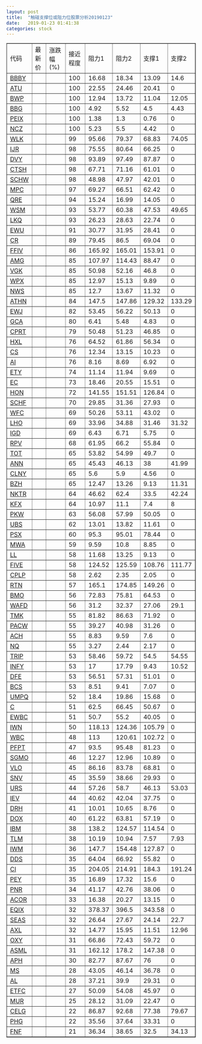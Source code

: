 ```yaml
---
layout: post
title:  "触碰支撑位或阻力位股票分析20190123"
date:   2019-01-23 01:41:38
categories: stock
---
```

<script type="text/javascript">
var stockList = []
stockList.push('gb_bbby');
stockList.push('gb_atu');
stockList.push('gb_bwp');
stockList.push('gb_bbg');
stockList.push('gb_peix');
stockList.push('gb_ncz');
stockList.push('gb_wlk');
stockList.push('gb_ijr');
stockList.push('gb_dvy');
stockList.push('gb_ctsh');
stockList.push('gb_schw');
stockList.push('gb_mpc');
stockList.push('gb_qre');
stockList.push('gb_wsm');
stockList.push('gb_lkq');
stockList.push('gb_ewu');
stockList.push('gb_cr');
stockList.push('gb_ffiv');
stockList.push('gb_amg');
stockList.push('gb_vgk');
stockList.push('gb_wpx');
stockList.push('gb_nws');
stockList.push('gb_athn');
stockList.push('gb_ewj');
stockList.push('gb_gca');
stockList.push('gb_cprt');
stockList.push('gb_hxl');
stockList.push('gb_cs');
stockList.push('gb_ai');
stockList.push('gb_ety');
stockList.push('gb_ec');
stockList.push('gb_hon');
stockList.push('gb_schf');
stockList.push('gb_wfc');
stockList.push('gb_lho');
stockList.push('gb_igd');
stockList.push('gb_rpv');
stockList.push('gb_tot');
stockList.push('gb_ann');
stockList.push('gb_clny');
stockList.push('gb_bzh');
stockList.push('gb_nktr');
stockList.push('gb_kfx');
stockList.push('gb_pkw');
stockList.push('gb_ubs');
stockList.push('gb_psx');
stockList.push('gb_mwa');
stockList.push('gb_ll');
stockList.push('gb_five');
stockList.push('gb_cplp');
stockList.push('gb_rtn');
stockList.push('gb_bmo');
stockList.push('gb_wafd');
stockList.push('gb_tmk');
stockList.push('gb_pacw');
stockList.push('gb_ach');
stockList.push('gb_nq');
stockList.push('gb_trip');
stockList.push('gb_infy');
stockList.push('gb_dfe');
stockList.push('gb_bcs');
stockList.push('gb_umpq');
stockList.push('gb_c');
stockList.push('gb_ewbc');
stockList.push('gb_iwn');
stockList.push('gb_wbc');
stockList.push('gb_pfpt');
stockList.push('gb_sgmo');
stockList.push('gb_vlo');
stockList.push('gb_snv');
stockList.push('gb_urs');
stockList.push('gb_iev');
stockList.push('gb_drh');
stockList.push('gb_dox');
stockList.push('gb_ibm');
stockList.push('gb_tlm');
stockList.push('gb_iwm');
stockList.push('gb_dds');
stockList.push('gb_ci');
stockList.push('gb_pey');
stockList.push('gb_pnr');
stockList.push('gb_acor');
stockList.push('gb_eqix');
stockList.push('gb_seas');
stockList.push('gb_axl');
stockList.push('gb_oxy');
stockList.push('gb_asml');
stockList.push('gb_aph');
stockList.push('gb_ms');
stockList.push('gb_al');
stockList.push('gb_etfc');
stockList.push('gb_mur');
stockList.push('gb_celg');
stockList.push('gb_phg');
stockList.push('gb_fnf');
</script>
<table border="1">
 <tr>
 <td>代码</td>
 <td>最新价</td>
 <td>涨跌幅(%)</td>
 <td>接近程度</td>
 <td>阻力1</td>
 <td>阻力2</td>
 <td>支撑1</td>
 <td>支撑2</td>
</tr>
  <tr id="bbby" class="green">
  <td><a href="http://stock.finance.sina.com.cn/usstock/quotes/BBBY.html" target="_blank">BBBY</a></td><td></td><td></td><td>100</td><td>16.68</td><td>18.34</td><td>13.09</td><td>14.6</td></tr>
  <tr id="atu" class="red">
  <td><a href="http://stock.finance.sina.com.cn/usstock/quotes/ATU.html" target="_blank">ATU</a></td><td></td><td></td><td>100</td><td>22.55</td><td>24.46</td><td>20.41</td><td>0</td></tr>
  <tr id="bwp" class="green">
  <td><a href="http://stock.finance.sina.com.cn/usstock/quotes/BWP.html" target="_blank">BWP</a></td><td></td><td></td><td>100</td><td>12.94</td><td>13.72</td><td>11.04</td><td>12.05</td></tr>
  <tr id="bbg" class="red">
  <td><a href="http://stock.finance.sina.com.cn/usstock/quotes/BBG.html" target="_blank">BBG</a></td><td></td><td></td><td>100</td><td>4.92</td><td>5.52</td><td>4.5</td><td>4.43</td></tr>
  <tr id="peix" class="red">
  <td><a href="http://stock.finance.sina.com.cn/usstock/quotes/PEIX.html" target="_blank">PEIX</a></td><td></td><td></td><td>100</td><td>1.38</td><td>1.3</td><td>0.76</td><td>0</td></tr>
  <tr id="ncz" class="red">
  <td><a href="http://stock.finance.sina.com.cn/usstock/quotes/NCZ.html" target="_blank">NCZ</a></td><td></td><td></td><td>100</td><td>5.23</td><td>5.5</td><td>4.42</td><td>0</td></tr>
  <tr id="wlk" class="green">
  <td><a href="http://stock.finance.sina.com.cn/usstock/quotes/WLK.html" target="_blank">WLK</a></td><td></td><td></td><td>99</td><td>95.66</td><td>79.37</td><td>68.83</td><td>74.05</td></tr>
  <tr id="ijr" class="red">
  <td><a href="http://stock.finance.sina.com.cn/usstock/quotes/IJR.html" target="_blank">IJR</a></td><td></td><td></td><td>98</td><td>75.55</td><td>80.64</td><td>66.25</td><td>0</td></tr>
  <tr id="dvy" class="red">
  <td><a href="http://stock.finance.sina.com.cn/usstock/quotes/DVY.html" target="_blank">DVY</a></td><td></td><td></td><td>98</td><td>93.89</td><td>97.49</td><td>87.87</td><td>0</td></tr>
  <tr id="ctsh" class="red">
  <td><a href="http://stock.finance.sina.com.cn/usstock/quotes/CTSH.html" target="_blank">CTSH</a></td><td></td><td></td><td>98</td><td>67.71</td><td>71.16</td><td>61.01</td><td>0</td></tr>
  <tr id="schw" class="red">
  <td><a href="http://stock.finance.sina.com.cn/usstock/quotes/SCHW.html" target="_blank">SCHW</a></td><td></td><td></td><td>98</td><td>48.98</td><td>47.97</td><td>42.01</td><td>0</td></tr>
  <tr id="mpc" class="red">
  <td><a href="http://stock.finance.sina.com.cn/usstock/quotes/MPC.html" target="_blank">MPC</a></td><td></td><td></td><td>97</td><td>69.27</td><td>66.51</td><td>62.42</td><td>0</td></tr>
  <tr id="qre" class="red">
  <td><a href="http://stock.finance.sina.com.cn/usstock/quotes/QRE.html" target="_blank">QRE</a></td><td></td><td></td><td>94</td><td>15.24</td><td>16.99</td><td>14.05</td><td>0</td></tr>
  <tr id="wsm" class="red">
  <td><a href="http://stock.finance.sina.com.cn/usstock/quotes/WSM.html" target="_blank">WSM</a></td><td></td><td></td><td>93</td><td>53.77</td><td>60.38</td><td>47.53</td><td>49.65</td></tr>
  <tr id="lkq" class="red">
  <td><a href="http://stock.finance.sina.com.cn/usstock/quotes/LKQ.html" target="_blank">LKQ</a></td><td></td><td></td><td>93</td><td>26.23</td><td>28.63</td><td>22.74</td><td>0</td></tr>
  <tr id="ewu" class="red">
  <td><a href="http://stock.finance.sina.com.cn/usstock/quotes/EWU.html" target="_blank">EWU</a></td><td></td><td></td><td>91</td><td>30.77</td><td>31.95</td><td>28.41</td><td>0</td></tr>
  <tr id="cr" class="red">
  <td><a href="http://stock.finance.sina.com.cn/usstock/quotes/CR.html" target="_blank">CR</a></td><td></td><td></td><td>89</td><td>79.45</td><td>86.5</td><td>69.04</td><td>0</td></tr>
  <tr id="ffiv" class="green">
  <td><a href="http://stock.finance.sina.com.cn/usstock/quotes/FFIV.html" target="_blank">FFIV</a></td><td></td><td></td><td>86</td><td>165.92</td><td>165.01</td><td>153.91</td><td>0</td></tr>
  <tr id="amg" class="red">
  <td><a href="http://stock.finance.sina.com.cn/usstock/quotes/AMG.html" target="_blank">AMG</a></td><td></td><td></td><td>85</td><td>107.97</td><td>114.43</td><td>88.47</td><td>0</td></tr>
  <tr id="vgk" class="red">
  <td><a href="http://stock.finance.sina.com.cn/usstock/quotes/VGK.html" target="_blank">VGK</a></td><td></td><td></td><td>85</td><td>50.98</td><td>52.16</td><td>46.8</td><td>0</td></tr>
  <tr id="wpx" class="red">
  <td><a href="http://stock.finance.sina.com.cn/usstock/quotes/WPX.html" target="_blank">WPX</a></td><td></td><td></td><td>85</td><td>12.97</td><td>15.13</td><td>9.89</td><td>0</td></tr>
  <tr id="nws" class="red">
  <td><a href="http://stock.finance.sina.com.cn/usstock/quotes/NWS.html" target="_blank">NWS</a></td><td></td><td></td><td>85</td><td>12.7</td><td>13.67</td><td>11.32</td><td>0</td></tr>
  <tr id="athn" class="green">
  <td><a href="http://stock.finance.sina.com.cn/usstock/quotes/ATHN.html" target="_blank">ATHN</a></td><td></td><td></td><td>84</td><td>147.5</td><td>147.86</td><td>129.32</td><td>133.29</td></tr>
  <tr id="ewj" class="red">
  <td><a href="http://stock.finance.sina.com.cn/usstock/quotes/EWJ.html" target="_blank">EWJ</a></td><td></td><td></td><td>82</td><td>53.45</td><td>56.22</td><td>50.13</td><td>0</td></tr>
  <tr id="gca" class="green">
  <td><a href="http://stock.finance.sina.com.cn/usstock/quotes/GCA.html" target="_blank">GCA</a></td><td></td><td></td><td>80</td><td>6.41</td><td>5.48</td><td>4.83</td><td>0</td></tr>
  <tr id="cprt" class="red">
  <td><a href="http://stock.finance.sina.com.cn/usstock/quotes/CPRT.html" target="_blank">CPRT</a></td><td></td><td></td><td>79</td><td>50.48</td><td>51.23</td><td>46.85</td><td>0</td></tr>
  <tr id="hxl" class="red">
  <td><a href="http://stock.finance.sina.com.cn/usstock/quotes/HXL.html" target="_blank">HXL</a></td><td></td><td></td><td>76</td><td>64.52</td><td>61.86</td><td>56.34</td><td>0</td></tr>
  <tr id="cs" class="red">
  <td><a href="http://stock.finance.sina.com.cn/usstock/quotes/CS.html" target="_blank">CS</a></td><td></td><td></td><td>76</td><td>12.34</td><td>13.15</td><td>10.23</td><td>0</td></tr>
  <tr id="ai" class="red">
  <td><a href="http://stock.finance.sina.com.cn/usstock/quotes/AI.html" target="_blank">AI</a></td><td></td><td></td><td>76</td><td>8.16</td><td>8.69</td><td>6.92</td><td>0</td></tr>
  <tr id="ety" class="red">
  <td><a href="http://stock.finance.sina.com.cn/usstock/quotes/ETY.html" target="_blank">ETY</a></td><td></td><td></td><td>74</td><td>11.14</td><td>11.94</td><td>9.69</td><td>0</td></tr>
  <tr id="ec" class="red">
  <td><a href="http://stock.finance.sina.com.cn/usstock/quotes/EC.html" target="_blank">EC</a></td><td></td><td></td><td>73</td><td>18.46</td><td>20.55</td><td>15.51</td><td>0</td></tr>
  <tr id="hon" class="red">
  <td><a href="http://stock.finance.sina.com.cn/usstock/quotes/HON.html" target="_blank">HON</a></td><td></td><td></td><td>72</td><td>141.55</td><td>151.51</td><td>126.84</td><td>0</td></tr>
  <tr id="schf" class="red">
  <td><a href="http://stock.finance.sina.com.cn/usstock/quotes/SCHF.html" target="_blank">SCHF</a></td><td></td><td></td><td>70</td><td>29.85</td><td>31.36</td><td>27.93</td><td>0</td></tr>
  <tr id="wfc" class="red">
  <td><a href="http://stock.finance.sina.com.cn/usstock/quotes/WFC.html" target="_blank">WFC</a></td><td></td><td></td><td>69</td><td>50.26</td><td>53.11</td><td>43.02</td><td>0</td></tr>
  <tr id="lho" class="green">
  <td><a href="http://stock.finance.sina.com.cn/usstock/quotes/LHO.html" target="_blank">LHO</a></td><td></td><td></td><td>69</td><td>33.96</td><td>34.88</td><td>31.46</td><td>31.32</td></tr>
  <tr id="igd" class="red">
  <td><a href="http://stock.finance.sina.com.cn/usstock/quotes/IGD.html" target="_blank">IGD</a></td><td></td><td></td><td>69</td><td>6.43</td><td>6.71</td><td>5.75</td><td>0</td></tr>
  <tr id="rpv" class="red">
  <td><a href="http://stock.finance.sina.com.cn/usstock/quotes/RPV.html" target="_blank">RPV</a></td><td></td><td></td><td>68</td><td>61.95</td><td>66.2</td><td>55.84</td><td>0</td></tr>
  <tr id="tot" class="red">
  <td><a href="http://stock.finance.sina.com.cn/usstock/quotes/TOT.html" target="_blank">TOT</a></td><td></td><td></td><td>65</td><td>53.82</td><td>54.99</td><td>49.7</td><td>0</td></tr>
  <tr id="ann" class="red">
  <td><a href="http://stock.finance.sina.com.cn/usstock/quotes/ANN.html" target="_blank">ANN</a></td><td></td><td></td><td>65</td><td>45.43</td><td>46.13</td><td>38</td><td>41.99</td></tr>
  <tr id="clny" class="red">
  <td><a href="http://stock.finance.sina.com.cn/usstock/quotes/CLNY.html" target="_blank">CLNY</a></td><td></td><td></td><td>65</td><td>5.6</td><td>5.9</td><td>4.56</td><td>0</td></tr>
  <tr id="bzh" class="green">
  <td><a href="http://stock.finance.sina.com.cn/usstock/quotes/BZH.html" target="_blank">BZH</a></td><td></td><td></td><td>65</td><td>12.47</td><td>13.26</td><td>9.13</td><td>11.31</td></tr>
  <tr id="nktr" class="red">
  <td><a href="http://stock.finance.sina.com.cn/usstock/quotes/NKTR.html" target="_blank">NKTR</a></td><td></td><td></td><td>64</td><td>46.62</td><td>62.4</td><td>33.5</td><td>42.24</td></tr>
  <tr id="kfx" class="green">
  <td><a href="http://stock.finance.sina.com.cn/usstock/quotes/KFX.html" target="_blank">KFX</a></td><td></td><td></td><td>64</td><td>10.97</td><td>11.1</td><td>7.4</td><td>8</td></tr>
  <tr id="pkw" class="red">
  <td><a href="http://stock.finance.sina.com.cn/usstock/quotes/PKW.html" target="_blank">PKW</a></td><td></td><td></td><td>63</td><td>56.08</td><td>57.99</td><td>50.05</td><td>0</td></tr>
  <tr id="ubs" class="red">
  <td><a href="http://stock.finance.sina.com.cn/usstock/quotes/UBS.html" target="_blank">UBS</a></td><td></td><td></td><td>62</td><td>13.01</td><td>13.82</td><td>11.61</td><td>0</td></tr>
  <tr id="psx" class="red">
  <td><a href="http://stock.finance.sina.com.cn/usstock/quotes/PSX.html" target="_blank">PSX</a></td><td></td><td></td><td>60</td><td>95.3</td><td>95.01</td><td>78.44</td><td>0</td></tr>
  <tr id="mwa" class="red">
  <td><a href="http://stock.finance.sina.com.cn/usstock/quotes/MWA.html" target="_blank">MWA</a></td><td></td><td></td><td>59</td><td>9.59</td><td>10.8</td><td>8.85</td><td>0</td></tr>
  <tr id="ll" class="red">
  <td><a href="http://stock.finance.sina.com.cn/usstock/quotes/LL.html" target="_blank">LL</a></td><td></td><td></td><td>58</td><td>11.68</td><td>13.25</td><td>9.13</td><td>0</td></tr>
  <tr id="five" class="red">
  <td><a href="http://stock.finance.sina.com.cn/usstock/quotes/FIVE.html" target="_blank">FIVE</a></td><td></td><td></td><td>58</td><td>124.52</td><td>125.59</td><td>108.76</td><td>111.77</td></tr>
  <tr id="cplp" class="red">
  <td><a href="http://stock.finance.sina.com.cn/usstock/quotes/CPLP.html" target="_blank">CPLP</a></td><td></td><td></td><td>58</td><td>2.62</td><td>2.35</td><td>2.05</td><td>0</td></tr>
  <tr id="rtn" class="red">
  <td><a href="http://stock.finance.sina.com.cn/usstock/quotes/RTN.html" target="_blank">RTN</a></td><td></td><td></td><td>57</td><td>165.1</td><td>174.85</td><td>149.26</td><td>0</td></tr>
  <tr id="bmo" class="red">
  <td><a href="http://stock.finance.sina.com.cn/usstock/quotes/BMO.html" target="_blank">BMO</a></td><td></td><td></td><td>56</td><td>72.83</td><td>75.81</td><td>64.53</td><td>0</td></tr>
  <tr id="wafd" class="green">
  <td><a href="http://stock.finance.sina.com.cn/usstock/quotes/WAFD.html" target="_blank">WAFD</a></td><td></td><td></td><td>56</td><td>31.2</td><td>32.37</td><td>27.06</td><td>29.1</td></tr>
  <tr id="tmk" class="red">
  <td><a href="http://stock.finance.sina.com.cn/usstock/quotes/TMK.html" target="_blank">TMK</a></td><td></td><td></td><td>55</td><td>81.82</td><td>86.63</td><td>71.92</td><td>0</td></tr>
  <tr id="pacw" class="red">
  <td><a href="http://stock.finance.sina.com.cn/usstock/quotes/PACW.html" target="_blank">PACW</a></td><td></td><td></td><td>55</td><td>39.27</td><td>40.98</td><td>31.26</td><td>0</td></tr>
  <tr id="ach" class="red">
  <td><a href="http://stock.finance.sina.com.cn/usstock/quotes/ACH.html" target="_blank">ACH</a></td><td></td><td></td><td>55</td><td>8.83</td><td>9.59</td><td>7.6</td><td>0</td></tr>
  <tr id="nq" class="green">
  <td><a href="http://stock.finance.sina.com.cn/usstock/quotes/NQ.html" target="_blank">NQ</a></td><td></td><td></td><td>55</td><td>3.27</td><td>2.44</td><td>2.17</td><td>0</td></tr>
  <tr id="trip" class="green">
  <td><a href="http://stock.finance.sina.com.cn/usstock/quotes/TRIP.html" target="_blank">TRIP</a></td><td></td><td></td><td>53</td><td>58.46</td><td>59.72</td><td>54.5</td><td>54.55</td></tr>
  <tr id="infy" class="green">
  <td><a href="http://stock.finance.sina.com.cn/usstock/quotes/INFY.html" target="_blank">INFY</a></td><td></td><td></td><td>53</td><td>17</td><td>17.79</td><td>9.43</td><td>10.52</td></tr>
  <tr id="dfe" class="red">
  <td><a href="http://stock.finance.sina.com.cn/usstock/quotes/DFE.html" target="_blank">DFE</a></td><td></td><td></td><td>53</td><td>56.51</td><td>57.31</td><td>51.01</td><td>0</td></tr>
  <tr id="bcs" class="red">
  <td><a href="http://stock.finance.sina.com.cn/usstock/quotes/BCS.html" target="_blank">BCS</a></td><td></td><td></td><td>53</td><td>8.51</td><td>9.41</td><td>7.07</td><td>0</td></tr>
  <tr id="umpq" class="red">
  <td><a href="http://stock.finance.sina.com.cn/usstock/quotes/UMPQ.html" target="_blank">UMPQ</a></td><td></td><td></td><td>52</td><td>18.4</td><td>19.86</td><td>15.68</td><td>0</td></tr>
  <tr id="c" class="red">
  <td><a href="http://stock.finance.sina.com.cn/usstock/quotes/C.html" target="_blank">C</a></td><td></td><td></td><td>51</td><td>62.5</td><td>66.45</td><td>50.67</td><td>0</td></tr>
  <tr id="ewbc" class="red">
  <td><a href="http://stock.finance.sina.com.cn/usstock/quotes/EWBC.html" target="_blank">EWBC</a></td><td></td><td></td><td>51</td><td>50.7</td><td>55.2</td><td>40.05</td><td>0</td></tr>
  <tr id="iwn" class="red">
  <td><a href="http://stock.finance.sina.com.cn/usstock/quotes/IWN.html" target="_blank">IWN</a></td><td></td><td></td><td>50</td><td>118.13</td><td>124.36</td><td>105.79</td><td>0</td></tr>
  <tr id="wbc" class="red">
  <td><a href="http://stock.finance.sina.com.cn/usstock/quotes/WBC.html" target="_blank">WBC</a></td><td></td><td></td><td>48</td><td>113</td><td>120.61</td><td>102.72</td><td>0</td></tr>
  <tr id="pfpt" class="green">
  <td><a href="http://stock.finance.sina.com.cn/usstock/quotes/PFPT.html" target="_blank">PFPT</a></td><td></td><td></td><td>47</td><td>93.5</td><td>95.48</td><td>81.23</td><td>0</td></tr>
  <tr id="sgmo" class="green">
  <td><a href="http://stock.finance.sina.com.cn/usstock/quotes/SGMO.html" target="_blank">SGMO</a></td><td></td><td></td><td>46</td><td>12.27</td><td>12.96</td><td>10.89</td><td>0</td></tr>
  <tr id="vlo" class="red">
  <td><a href="http://stock.finance.sina.com.cn/usstock/quotes/VLO.html" target="_blank">VLO</a></td><td></td><td></td><td>45</td><td>86.16</td><td>83.78</td><td>68.81</td><td>0</td></tr>
  <tr id="snv" class="red">
  <td><a href="http://stock.finance.sina.com.cn/usstock/quotes/SNV.html" target="_blank">SNV</a></td><td></td><td></td><td>45</td><td>35.59</td><td>38.66</td><td>29.93</td><td>0</td></tr>
  <tr id="urs" class="green">
  <td><a href="http://stock.finance.sina.com.cn/usstock/quotes/URS.html" target="_blank">URS</a></td><td></td><td></td><td>44</td><td>57.26</td><td>58.7</td><td>46.13</td><td>53.03</td></tr>
  <tr id="iev" class="red">
  <td><a href="http://stock.finance.sina.com.cn/usstock/quotes/IEV.html" target="_blank">IEV</a></td><td></td><td></td><td>44</td><td>40.62</td><td>42.04</td><td>37.75</td><td>0</td></tr>
  <tr id="drh" class="red">
  <td><a href="http://stock.finance.sina.com.cn/usstock/quotes/DRH.html" target="_blank">DRH</a></td><td></td><td></td><td>41</td><td>10.01</td><td>10.65</td><td>8.76</td><td>0</td></tr>
  <tr id="dox" class="red">
  <td><a href="http://stock.finance.sina.com.cn/usstock/quotes/DOX.html" target="_blank">DOX</a></td><td></td><td></td><td>40</td><td>61.22</td><td>63.81</td><td>57.19</td><td>0</td></tr>
  <tr id="ibm" class="red">
  <td><a href="http://stock.finance.sina.com.cn/usstock/quotes/IBM.html" target="_blank">IBM</a></td><td></td><td></td><td>38</td><td>138.2</td><td>124.57</td><td>114.54</td><td>0</td></tr>
  <tr id="tlm" class="green">
  <td><a href="http://stock.finance.sina.com.cn/usstock/quotes/TLM.html" target="_blank">TLM</a></td><td></td><td></td><td>38</td><td>10.19</td><td>10.94</td><td>7.57</td><td>7.93</td></tr>
  <tr id="iwm" class="red">
  <td><a href="http://stock.finance.sina.com.cn/usstock/quotes/IWM.html" target="_blank">IWM</a></td><td></td><td></td><td>36</td><td>147.7</td><td>154.48</td><td>127.87</td><td>0</td></tr>
  <tr id="dds" class="red">
  <td><a href="http://stock.finance.sina.com.cn/usstock/quotes/DDS.html" target="_blank">DDS</a></td><td></td><td></td><td>35</td><td>64.04</td><td>66.92</td><td>55.82</td><td>0</td></tr>
  <tr id="ci" class="green">
  <td><a href="http://stock.finance.sina.com.cn/usstock/quotes/CI.html" target="_blank">CI</a></td><td></td><td></td><td>35</td><td>204.05</td><td>214.91</td><td>184.3</td><td>191.24</td></tr>
  <tr id="pey" class="red">
  <td><a href="http://stock.finance.sina.com.cn/usstock/quotes/PEY.html" target="_blank">PEY</a></td><td></td><td></td><td>35</td><td>16.89</td><td>17.32</td><td>15.6</td><td>0</td></tr>
  <tr id="pnr" class="red">
  <td><a href="http://stock.finance.sina.com.cn/usstock/quotes/PNR.html" target="_blank">PNR</a></td><td></td><td></td><td>34</td><td>41.17</td><td>42.76</td><td>38.06</td><td>0</td></tr>
  <tr id="acor" class="red">
  <td><a href="http://stock.finance.sina.com.cn/usstock/quotes/ACOR.html" target="_blank">ACOR</a></td><td></td><td></td><td>33</td><td>16.38</td><td>20.27</td><td>13.15</td><td>0</td></tr>
  <tr id="eqix" class="red">
  <td><a href="http://stock.finance.sina.com.cn/usstock/quotes/EQIX.html" target="_blank">EQIX</a></td><td></td><td></td><td>32</td><td>378.37</td><td>396.5</td><td>343.58</td><td>0</td></tr>
  <tr id="seas" class="red">
  <td><a href="http://stock.finance.sina.com.cn/usstock/quotes/SEAS.html" target="_blank">SEAS</a></td><td></td><td></td><td>32</td><td>26.64</td><td>27.67</td><td>24.14</td><td>22.7</td></tr>
  <tr id="axl" class="red">
  <td><a href="http://stock.finance.sina.com.cn/usstock/quotes/AXL.html" target="_blank">AXL</a></td><td></td><td></td><td>32</td><td>14.77</td><td>15.95</td><td>11.51</td><td>12.96</td></tr>
  <tr id="oxy" class="red">
  <td><a href="http://stock.finance.sina.com.cn/usstock/quotes/OXY.html" target="_blank">OXY</a></td><td></td><td></td><td>31</td><td>66.86</td><td>72.43</td><td>59.72</td><td>0</td></tr>
  <tr id="asml" class="red">
  <td><a href="http://stock.finance.sina.com.cn/usstock/quotes/ASML.html" target="_blank">ASML</a></td><td></td><td></td><td>31</td><td>162.12</td><td>178.2</td><td>147.38</td><td>0</td></tr>
  <tr id="aph" class="red">
  <td><a href="http://stock.finance.sina.com.cn/usstock/quotes/APH.html" target="_blank">APH</a></td><td></td><td></td><td>30</td><td>82.77</td><td>87.67</td><td>76</td><td>0</td></tr>
  <tr id="ms" class="red">
  <td><a href="http://stock.finance.sina.com.cn/usstock/quotes/MS.html" target="_blank">MS</a></td><td></td><td></td><td>28</td><td>43.05</td><td>46.14</td><td>36.78</td><td>0</td></tr>
  <tr id="al" class="red">
  <td><a href="http://stock.finance.sina.com.cn/usstock/quotes/AL.html" target="_blank">AL</a></td><td></td><td></td><td>28</td><td>37.21</td><td>39.9</td><td>29.31</td><td>0</td></tr>
  <tr id="etfc" class="red">
  <td><a href="http://stock.finance.sina.com.cn/usstock/quotes/ETFC.html" target="_blank">ETFC</a></td><td></td><td></td><td>27</td><td>50.09</td><td>54.08</td><td>45.97</td><td>0</td></tr>
  <tr id="mur" class="red">
  <td><a href="http://stock.finance.sina.com.cn/usstock/quotes/MUR.html" target="_blank">MUR</a></td><td></td><td></td><td>25</td><td>28.12</td><td>31.09</td><td>22.47</td><td>0</td></tr>
  <tr id="celg" class="red">
  <td><a href="http://stock.finance.sina.com.cn/usstock/quotes/CELG.html" target="_blank">CELG</a></td><td></td><td></td><td>22</td><td>86.87</td><td>92.68</td><td>77.38</td><td>79.67</td></tr>
  <tr id="phg" class="green">
  <td><a href="http://stock.finance.sina.com.cn/usstock/quotes/PHG.html" target="_blank">PHG</a></td><td></td><td></td><td>22</td><td>35.56</td><td>37.64</td><td>33.31</td><td>0</td></tr>
  <tr id="fnf" class="green">
  <td><a href="http://stock.finance.sina.com.cn/usstock/quotes/FNF.html" target="_blank">FNF</a></td><td></td><td></td><td>21</td><td>36.34</td><td>38.65</td><td>32.5</td><td>34.13</td></tr>
</table>
